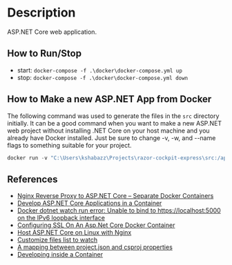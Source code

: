 # Description

ASP.NET Core web application.

## How to Run/Stop

* start: `docker-compose -f .\docker\docker-compose.yml up`
* stop: `docker-compose -f .\docker\docker-compose.yml down`

## How to Make a new ASP.NET App from Docker

The following command was used to generate the files in the `src` directory initially. It can be a good command when you want to 
make a new ASP.NET web project without installing .NET Core on your host machine and you already have Docker installed. Just be sure to change -v, -w, and --name flags to something suitable for your project.

```powershell
docker run -v "C:\Users\kshabazz\Projects\razor-cockpit-express\src:/app" -w "/app" --entrypoint=dotnet mcr.microsoft.com/dotnet/core/sdk:2.2 new web
```

## References

* [Nginx Reverse Proxy to ASP.NET Core – Separate Docker Containers](https://www.sep.com/sep-blog/2017/02/27/nginx-reverse-proxy-to-asp-net-core-separate-docker-containers/)
* [Develop ASP.NET Core Applications in a Container](https://github.com/dotnet/dotnet-docker/blob/master/samples/aspnetapp/aspnet-docker-dev-in-container.md)
* [Docker dotnet watch run error: Unable to bind to https://localhost:5000 on the IPv6 loopback interface](https://stackoverflow.com/questions/51188774/docker-dotnet-watch-run-error-unable-to-bind-to-https-localhost5000-on-the-i)
* [Configuring SSL On An Asp.Net Core Docker Container](https://dev.to/herocod3r/configuring-ssl-on-an-aspnet-core-docker-container-1c9l)
* [Host ASP.NET Core on Linux with Nginx](https://docs.microsoft.com/en-us/aspnet/core/host-and-deploy/linux-nginx?view=aspnetcore-2.2)
* [Customize files list to watch](https://docs.microsoft.com/en-us/aspnet/core/tutorials/dotnet-watch?view=aspnetcore-2.2#customize-files-list-to-watch)
* [A mapping between project.json and csproj properties](https://docs.microsoft.com/en-us/dotnet/core/tools/project-json-to-csproj)
* [Developing inside a Container](https://code.visualstudio.com/docs/remote/containers)